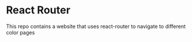 # React Router

This repo contains a website that uses react-router to navigate to different color pages
